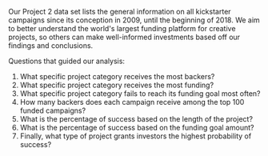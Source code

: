 Our Project 2 data set lists the general information on all kickstarter campaigns since its conception in 2009, until the beginning of 2018. We aim to better understand the world's largest funding platform for creative projects, so others can make well-informed investments based off our findings and conclusions.

Questions that guided our analysis:
1. What specific project category receives the most backers?
2. What specific project category receives the most funding?
3. What specific project category fails to reach its funding goal most often?
4. How many backers does each campaign receive among the top 100 funded campaigns?
5. What is the percentage of success based on the length of the project?
6. What is the percentage of success based on the funding goal amount?
7. Finally, what type of project grants investors the highest probability of success?
